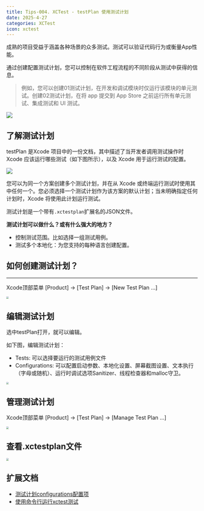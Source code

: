 ```yaml
---
title: Tips-004. XCTest - testPlan 使用测试计划
date: 2025-4-27
categories: XCTest
icon: xctest
---
```


成熟的项目受益于涵盖各种场景的众多测试。测试可以验证代码行为或衡量App性能。

通过创建配置测试计划，您可以控制在软件工程流程的不同阶段从测试中获得的信息。

> 例如，您可以创建01测试计划，在开发和调试模块时仅运行该模块的单元测试。创建02测试计划，在将 app 提交到 App Store 之前运行所有单元测试、集成测试和 UI 测试。

<img src="/images/xcode/organizing-tests-hero.png" style="border: none !important;" />

## 了解测试计划

testPlan 是Xcode 项目中的一份文档，其中描述了当开发者调用测试操作时 Xcode 应该运行哪些测试（如下图所示），以及 Xcode 用于运行测试的配置。

<img src="/images/xcode/organizing-tests-test-plan.png" style="border: none !important;" />

您可以为同一个方案创建多个测试计划，并在从 Xcode 或终端运行测试时使用其中任何一个。您必须选择一个测试计划作为该方案的默认计划；当未明确指定任何计划时，Xcode 将使用此计划运行测试。

测试计划是一个带有`.xctestplan`扩展名的JSON文件。

**测试计划可以做什么？或有什么强大的地方？**

- 控制测试范围。比如选择一组测试用例。
- 测试多个本地化：为您支持的每种语言创建配置。

## 如何创建测试计划？
---------------------

Xcode顶部菜单 [Product] -> [Test Plan] -> [New Test Plan ...]

<img src="/images/xcode/create_testplan_1.jpg" style="zoom: 40% !important;" />


## 编辑测试计划

选中testPlan打开，就可以编辑。

如下图，编辑测试计划：

- Tests: 可以选择要运行的测试用例文件
- Configurations: 可以配置启动参数、本地化设置、屏幕截图设置、文本执行（字母或随机）、运行时调试选项Sanitizer、线程检查器和malloc守卫。

<img src="/images/xcode/testplan_edit.jpg" style="zoom: 40% !important;" />

## 管理测试计划

Xcode顶部菜单 [Product] -> [Test Plan] -> [Manage Test Plan …]

<img src="/images/xcode/test_plan_manage.jpg" style="zoom: 40% !important;" />

## 查看.xctestplan文件

<img src="/images/xcode/testplan_file.jpg" style="zoom: 40% !important;" />

## 扩展文档

- [测试计划configurations配置项](https://developer.apple.com/documentation/xcode/organizing-tests-to-improve-feedback)
- [使用命令行运行xctest测试](https://developer.apple.com/documentation/xcode/organizing-tests-to-improve-feedback#Run-tests-from-the-command-line)